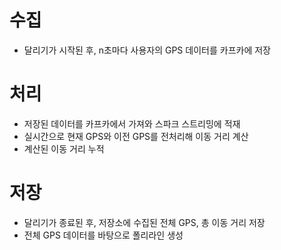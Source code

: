 # 수집
* 달리기가 시작된 후, n초마다 사용자의 GPS 데이터를 카프카에 저장
# 처리
* 저장된 데이터를 카프카에서 가져와 스파크 스트리밍에 적재
* 실시간으로 현재 GPS와 이전 GPS를 전처리해 이동 거리 계산
* 계산된 이동 거리 누적
# 저장
* 달리기가 종료된 후, 저장소에 수집된 전체 GPS, 총 이동 거리 저장
* 전체 GPS 데이터를 바탕으로 폴리라인 생성
